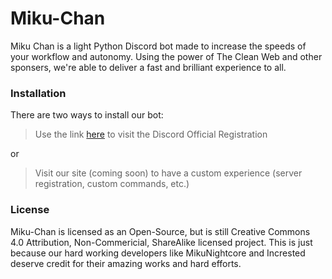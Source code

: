 # Miku-Chan
Miku Chan is a light Python Discord bot made to increase the speeds of your workflow and autonomy. Using the power of The Clean Web and other sponsers, we're able to deliver a fast and brilliant experience to all.

### Installation
There are two ways to install our bot:
> Use the link [here]() to visit the Discord Official Registration

or

> Visit our site (coming soon) to have a custom experience (server registration, custom commands, etc.)

### License
Miku-Chan is licensed as an Open-Source, but is still Creative Commons 4.0 Attribution, Non-Commericial, ShareAlike licensed project. This is just because our hard working developers like MikuNightcore and Incrested deserve credit for their amazing works and hard efforts.

